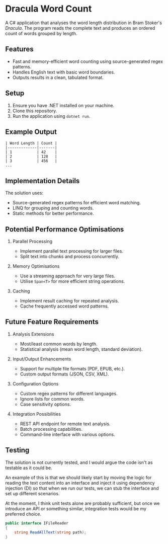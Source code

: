 # Dracula Word Count

A C# application that analyses the word length distribution in Bram Stoker's _Dracula_. The program reads the complete text and produces an ordered count of words grouped by length.

## Features

- Fast and memory-efficient word counting using source-generated regex patterns.
- Handles English text with basic word boundaries.
- Outputs results in a clean, tabulated format.

## Setup

1. Ensure you have .NET installed on your machine.
2. Clone this repository.
3. Run the application using `dotnet run`.

## Example Output

```
| Word Length | Count |
|-------------|-------|
| 1           | 42    |
| 2           | 128   |
| 3           | 456   |
...
```

## Implementation Details

The solution uses:

- Source-generated regex patterns for efficient word matching.
- LINQ for grouping and counting words.
- Static methods for better performance.

## Potential Performance Optimisations

1. Parallel Processing

   - Implement parallel text processing for larger files.
   - Split text into chunks and process concurrently.

2. Memory Optimisations

   - Use a streaming approach for very large files.
   - Utilise `Span<T>` for more efficient string operations.

3. Caching

   - Implement result caching for repeated analysis.
   - Cache frequently accessed word patterns.

## Future Feature Requirements

1. Analysis Extensions

   - Most/least common words by length.
   - Statistical analysis (mean word length, standard deviation).

2. Input/Output Enhancements

   - Support for multiple file formats (PDF, EPUB, etc.).
   - Custom output formats (JSON, CSV, XML).

3. Configuration Options

   - Custom regex patterns for different languages.
   - Ignore lists for common words.
   - Case sensitivity options.

4. Integration Possibilities

   - REST API endpoint for remote text analysis.
   - Batch processing capabilities.
   - Command-line interface with various options.

## Testing

The solution is not currently tested, and I would argue the code isn't as testable as it could be.

An example of this is that we should likely start by moving the logic for reading the text content into an interface and inject it using dependency injection (DI) so that when we run our tests, we can stub the interface and set up different scenarios.

At the moment, I think unit tests alone are probably sufficient, but once we introduce an API or something similar, integration tests would be my preferred choice.

```csharp
public interface IFileReader
{
    string ReadAllText(string path);
}
```

